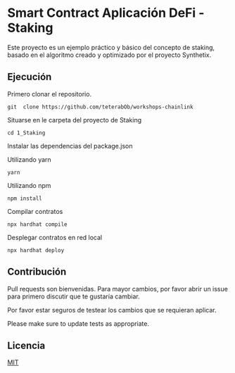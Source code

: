 # Smart Contract Aplicación DeFi - Staking

Este proyecto es un ejemplo práctico y básico del concepto de staking, basado en el algoritmo
creado y optimizado por el proyecto Synthetix. 

## Ejecución

Primero clonar el repositorio.

```
git  clone https://github.com/teterabOb/workshops-chainlink
```

Situarse en le carpeta del proyecto de Staking

```
cd 1_Staking
```

Instalar las dependencias del package.json

Utilizando yarn

```
yarn 
```

Utilizando npm

```
npm install
```

Compilar contratos

```
npx hardhat compile
```

Desplegar contratos en red local

```
npx hardhat deploy
```


## Contribución
Pull requests son bienvenidas. Para mayor cambios, por favor abrir un issue para primero discutir que te gustaría cambiar.

Por favor estar seguros de testear los cambios que se requieran aplicar.

Please make sure to update tests as appropriate.

## Licencia
[MIT](https://choosealicense.com/licenses/mit/)
